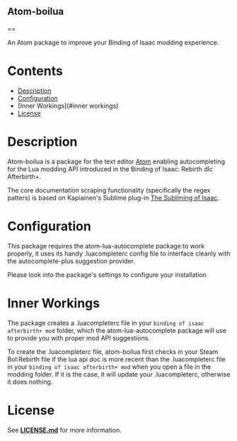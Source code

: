 ## **Atom-boilua**
==

An Atom package to improve your Binding of Isaac modding experience.


# **Contents**
- [Description](#description)
- [Configuration](#configuration)
- [Inner Workings](#inner workings)
- [License](#license)

# **Description**
Atom-boilua is a package for the text editor [Atom](https://atom.io/) enabling autocompleting for the Lua modding API introduced in the Binding of Isaac: Rebirth dlc Afterbirth+.

The core documentation scraping functionality (specifically the regex patters) is based on Kapiainen's Sublime plug-in [The Subliming of Isaac](https://github.com/Kapiainen/The-Subliming-Of-Isaac).

# **Configuration**
This package requires the atom-lua-autocomplete package to work properly, it uses its handy .luacompleterc config file to interface cleanly with the autocomplete-plus suggestion provider.

Please look into the package's settings to configure your installation

# **Inner Workings**
The package creates a .luacompleterc file in your `binding of isaac afterbirth+ mod` folder, which the atom-lua-autocomplete package will use to provide you with proper mod API suggestions.

To create the .luacompleterc file, atom-boilua first checks in your Steam BoI:Rebirth file if the lua api doc is more recent than the .luacompleterc file in your `binding of isaac afterbirth+ mod` when you open a file in the modding folder. If it is the case, it will update your .luacompleterc, otherwise it does nothing.


# **License**
See [**LICENSE.md**](LICENSE.md) for more information.

